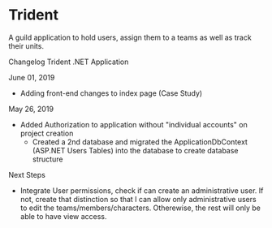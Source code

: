 # Trident
A guild application to hold users, assign them to a teams as well as track their units.

Changelog Trident .NET Application

June 01, 2019
- Adding front-end changes to index page (Case Study)

May 26, 2019
- Added Authorization to application without "individual accounts" on project creation
   - Created a 2nd database and migrated the ApplicationDbContext (ASP.NET Users Tables) into the database to create database structure

Next Steps
   - Integrate User permissions, check if can create an administrative user. If not, create that distinction so that I can allow only administrative users to edit the teams/members/characters. Otherewise, the rest will only be able to have view access. 
